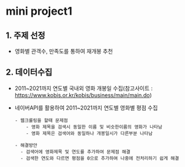 # mini project1

## 1. 주제 선정
  - 영화별 관객수, 만족도를 통하여 재개봉 추천
## 2. 데이터수집 
- 2011~2021까지 연도별 국내외 영화 개봉일 수집(참고사이트 : https://www.kobis.or.kr/kobis/business/main/main.do) 
- 네이버API를 활용하여 2011~2021까지 연도별 영화별 평점 수집

      - 웹크롤링을 할때 문제점 
          - 영화 제목을 검색시 동일한 이름 및 비슷한이름의 영화가 나타남
          - 영화 제목은 검색어와 동일하나 개봉일시가 다른부분 나타남
      
      - 해결방안
        - 검색어에 영화제목 및 연도를 추가하여 문제점 해결
        - 검색한 연도와 다르면 평점을 0으로 추가하여 나중에 전처리하기 쉽게 해결
